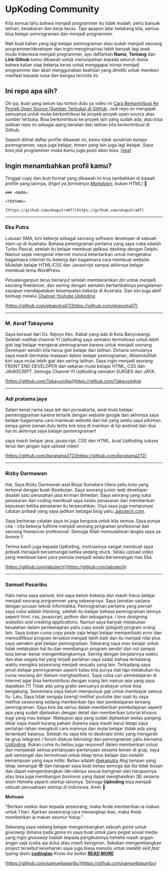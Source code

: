 # UpKoding Community

Kita semua tahu bahwa menjadi programmer itu tidak mudah, perlu banyak latihan, kesabaran dan kerja keras. Tapi apapun latar belakang kita, semua bisa belajar pemrograman dan menjadi programmer.

Nah buat kalian yang lagi belajar pemrograman atau sudah menjadi seorang programmer/developer dan ingin menginspirasi lebih banyak lagi anak muda Indonesia menjadi programmer, ayo daftarkan **Nama**, **Tentang** dan **Link Github** kamu dibawah untuk menunjukkan kepada seluruh dunia bahwa kalian siap bekerja keras untuk menggapai mimpi menjadi programmer dan akan menggunakan keahlian yang dimiliki untuk memberi manfaat kepada nusa dan bangsa tercinta ini.

## Ini repo apa sih?

Oh iya, buat yang belum tau tonton dulu ya video ini [Cara Berkontribusi Ke Proyek Open Source (Sumber Terbuka) di GitHub](https://youtu.be/V2A07tTjVnY). Jadi repo ini mengajak semuanya untuk mulai berkontribusi ke proyek-proyek open source atau sumber terbuka. Bisa berkontribusi ke proyek lain yang sudah ada, atau bisa jadikan repo ini sebagai ajang kenalan dan latihan kita berkontribusi di Github.

Seperti dilihat daftar profile dibawah ini, _kamu tidak sendirian belajar pemrograman_, saya juga belajar, temen yang lain juga lagi belajar. _Saya bisa jadi programmer maka kamu juga pasti akan bisa_. [[eka](https://github.com/ekaputra07)]

## Ingin menambahkan profil kamu?

Tinggal copy dan ikuti format yang dibawah ini trus tambahkan di bawah profile yang lainnya, (_Inget ya formatnya [Markdown](https://commonmark.org/help/), bukan HTML_) 🙂 

```
### <NAMA>

<TENTANG>

[https://github.com/ekaputra07](https://github.com/ekaputra07)
```

<hr/>

### Eka Putra

Lulusan SMA, kini bekerja sebagai seorang software developer di sebuah start-up di Australia. Bahasa pemrograman pertama yang saya coba adalah Turbo Pascal, setelah itu belajar membuat aplikasi desktop dengan Delphi. Namun sejak mengenal internet muncul ketertarikan untuk mengetahui bagaimana internet itu bekerja dan bagaimana cara membuat website. Mulailah belajar HTML/CSS dan Javascript sampai akhirnya belajar membuat tema WordPress.

Petualanganpun terus berlanjut setelah memberanikan diri untuk menjadi seorang freelancer, dan seiring dengan semakin bertambahnya pengalaman sayapun mendapatakan kesempatan bekerja di Australia. Dan kini juga aktif berbagi melalui [Channel Youtube UpKoding](https://www.youtube.com/c/UpKoding)

[https://github.com/ekaputra07](https://github.com/ekaputra07)

<hr/>

### M. Asraf Takayuma

Saya berasal dari Ds. Kejoyo Kec. Kabat yang ada di Kota Banyuwangi. Setelah melihat channel Yt UpKoding  saya semakin termotivasi untuk lebih giat lagi belajar mengenai pemrograman karena untuk menjadi seorang Developer sendiri kita harus giat belajar dan latihan. Dimana semulanya saya masih bermalas-malasan dalam belajar pemrograman, Alhamdulillah kini saya mulai lebih giat dan sering latihan. Saya ingin menjadi seorang FRONT END DEVELOPER dan sekaran mulai belajar HTML, CSS dan JAVASCRIPT. Semoga Channel Yt UpKoding semakin SUKSES dan JAYA.

[https://github.com/TakayumAja](https://github.com/TakayumAja)

<hr/>

### Adi pratama jaya

Salam kenal nama saya adi dari purwakarta, awal mula belajar pemeroggraman karena tertarik dengan website google dan akhirnya saya belajar bagaimana cara mambuat website dan hal yang selalu saya pikirkan kenpa game zaman dulu tertis kok bisa di mainkan di hp android dari dua hal ini akhirnya saya belajar pemerograman!

saya masih belajar java, javascript, CSS dan HTML.
buat UpKoding sukses terus dan jangan lupa upload video!

[https://github.com/Apratama272](https://github.com/Apratama272)

<hr/>

### Rizky Darmawan

Hai, Saya Rizky Darmawan asal Binjai Sumatera Utara yaitu kota yang terkenal dengan buah Rambutan. Saya seorang junior web developer disalah satu perusahan jasa kiriman dimedan. Saya seorang yang suka penasaran dan coding membuat saya selalu penasaran dan memberikan kepuasan ketika penasaran itu terpecahkan. Oiya saya juga mempunyai catatan pribadi yang saya jadikan sebagai blog yaitu [Jabutech.com](https://www.jabutech.com/). 

Saya berharap catatan saya ini juga berguna untuk kita semua. Saya punya cita - cita bekerja fulltime menjadi seorang programer profesional dan seorang freelancer profesional. Semoga Allah memudahkan langka saya ya. Ammin !!

Terima kasih juga kepada UpKoding, motivasinya sangat membuat saya pribadi menajadi bersemangat ketika sedang stuck. Selalu upload video yang membuat kami para pemula menjadi selalu bersemangat mas Eka.

[https://github.com/jabutech](https://github.com/jabutech)

<hr/>

### Samuel Pasaribu

Halo nama saya samuel, kini saya belum bekerja dan masih fokus belajar menjadi seorang programmer yang sebenarnya. Saya tamatan sarjana dengan jurusan teknik informatika. Pemrograman pertama yang pernah saya coba adalah <i>Hacking</i>, setelah itu belajar bahasa pemrograman lainnya seperti html, css, javascript, python dan sebagainya. <i>I love designing websites and creating applications</i>. Namun saya banyak melakukan kesalahan dalam pembelajaran yaitu <i>copy paste</i> (<i>plagiat</i>) program orang lain. Saya bukan cuma <i>copy paste</i> saja tetapi belajar memperbaiki <i>error</i> dan memodifikasi program tersebut menjadi lebih baik dan itu menjadi nilai plus saya semakin giat belajar pemrograman. Sekarang saya mau belajar untuk tidak melakukan hal itu dan membangun program sendiri dari nol sampai bisa benar-benar mengembangkannya. Seiring dengan berjalannya waktu dan atas segala hal yang terjadi perlahan saya sadar bahwa terkadang waktu mengikis seseorang menjadi sesuatu yang lain. Terkadang saya jenuh belajar pemrograman seperti kalau kita punya niat tapi melakukan itu cuma seorang diri (belum menghasilkan). Saya coba cari pembelajaran di internet agar bisa berkontribusi dengan orang lain namun apa yang saya dapatkan (?) Tidak ada yang gratis semuanya prabayar untuk bisa bergabung. Sementara saya belum mempunyai gaji untuk membayar semua itu. Lalu, Saya tidak sengaja (iseng) melihat youtube dan saat itu saya melihat seseorang sedang memberikan tips dan pembelajaran tentang pemrograman. Saya kira dia serius dalam memberikan pembelajaran seperti apa yang sudah dijelaskan dengan detail dan memberikan tutorial khusus bagi yang mau belajar. Walaupun apa yang sudah dijelaskan beliau panjang lebar saya masih kurang paham (karena saya masih baru) tetapi saya perlahan-lahan  mengikuti cara mainnya dan mulai belajar (tidak ada yang terlambat) katanya. Setelah itu saya klik isi deskripsi (link) yang mengarah ke grup telegram / forum diskusi teknologi dan pemrograman yaitu bernama <a href="https://t.me/upkoding">UpKoding</a>. Bukan cuma itu beliau juga responsif dalam memberikan solusi dan menjawab semua pertanyaan-pertanyaan sesama teman di grup, saya jadi semangat dan termotivasi untuk tetap terus belajar dan melatih kemampuan yang saya miliki. Beliau adalah <a href="https://github.com/ekaputra07">@ekaputra</a> Abg tampan yang tetap semangat 😎 dan harapan saya buat beliau semoga aja dia tidak bosan dan dapat mengembangkan ide-idenya sesuai keinginan dan harapannya atau bisa juga membangun <i>business</i> yang dapat menghasilkan ($) sesama <i>team</i> Hehehe seperti <i>startup</i> lainnnya. Semoga <b>Upkoding</b> bisa menjadi sebuah perusahaan <i>startup</i> di Indonesia. Amin 🙏 

<b> Motivasi </b>

"Berikan seekor ikan kepada seseorang, maka Anda memberikan ia makan untuk 1 hari. Ajarkan seseorang cara menangkap ikan, maka Anda memberikan ia makan seumur hidup."

Sekarang saya sedang belajar mengembangkan sebuah <i>game</i> untuk <i>giveaway</i> dimana pada <i>game</i> ini saya buat untuk para pegiat sosial media yang ingin <i>giveaway</i> hadiah kepada pengikutnnya hehehe masih angan-angan saja (coba aja dulu) atau masih keinginan. Sekalian mengembangkan <i>project</i> tersebut keseharian saya juga biasa menulis untuk melatih <i>skill fast typing</i> disini <a href="https://codinglan.blogspot.com"><b>codinglan</b></a> <i>Know me better</i> <a href="https://samuelpasaribu.github.io"><b>READ MORE</b></a>

[https://github.com/samuelpasaribu](https://github.com/samuelpasaribu)
